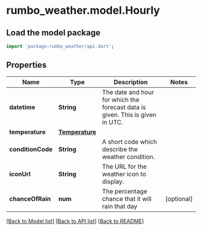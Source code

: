 # rumbo_weather.model.Hourly

## Load the model package
```dart
import 'package:rumbo_weather/api.dart';
```

## Properties
Name | Type | Description | Notes
------------ | ------------- | ------------- | -------------
**datetime** | **String** | The date and hour for which the forecast data is given. This is given in UTC. | 
**temperature** | [**Temperature**](Temperature.md) |  | 
**conditionCode** | **String** | A short code which describe the weather condition. | 
**iconUrl** | **String** | The URL for the weather icon to display. | 
**chanceOfRain** | **num** | The percentage chance that it will rain that day | [optional] 

[[Back to Model list]](../README.md#documentation-for-models) [[Back to API list]](../README.md#documentation-for-api-endpoints) [[Back to README]](../README.md)


